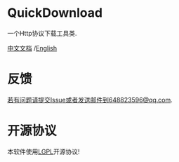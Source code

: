 # QuickDownload

一个Http协议下载工具类.

[中文文档](https://quickdownload.schoolwow.cn/#/zh-cn/)
/[English](https://quickdownload.schoolwow.cn/#/en/)

# 反馈

若有问题请提交Issue或者发送邮件到648823596@qq.com.

# 开源协议
本软件使用[LGPL](http://www.gnu.org/licenses/lgpl-3.0-standalone.html)开源协议!